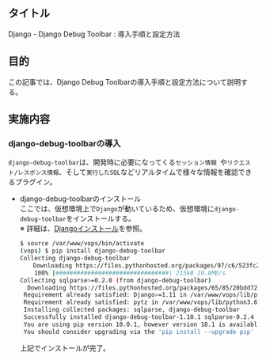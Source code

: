 ## タイトル
Django - Django Debug Toolbar : 導入手順と設定方法

## 目的
この記事では、Django Debug Toolbarの導入手順と設定方法について説明する。

## 実施内容
### django-debug-toolbarの導入
`django-debug-toolbar`は、開発時に必要になってくる`セッション情報 `や`リクエスト/レスポンス情報`、そして`実行したSQL`などリアルタイムで様々な情報を確認できるプラグイン。<br>
- django-debug-toolbarのインストール<br>
ここでは、仮想環境上で`Django`が動いているため、仮想環境に`django-debug-toolbar`をインストールする。<br>
※ 詳細は、[Djangoインストール](https://sigma-se.com/detail/3/#:~:text=V%0APython%203.6.4-,Django%E3%82%A4%E3%83%B3%E3%82%B9%E3%83%88%E3%83%BC%E3%83%AB,-venv%E3%81%A7%E4%BB%AE%E6%83%B3)を参照。
  ```bash
  $ source /var/www/vops/bin/activate
  (vops) $ pip install django-debug-toolbar
  Collecting django-debug-toolbar
  　  Downloading https://files.pythonhosted.org/packages/97/c6/523fc2ca98119d21c709bbc47217b1d5fd17c6f9449ef32490889363d97d/django_debug_toolbar-1.10.1-py2.py3-none-any.whl (207kB)
      100% |################################| 215kB 10.0MB/s
  Collecting sqlparse>=0.2.0 (from django-debug-toolbar)
    Downloading https://files.pythonhosted.org/packages/65/85/20bdd72f4537cf2c4d5d005368d502b2f464ede22982e724a82c86268eda/sqlparse-0.2.4-py2.py3-none-any.whl
   Requirement already satisfied: Django>=1.11 in /var/www/vops/lib/python3.6/site-packages (from django-debug-toolbar) (2.0.2)
   Requirement already satisfied: pytz in /var/www/vops/lib/python3.6/site-packages (from Django>=1.11->django-debug-toolbar) (2018.3)
   Installing collected packages: sqlparse, django-debug-toolbar
   Successfully installed django-debug-toolbar-1.10.1 sqlparse-0.2.4
   You are using pip version 10.0.1, however version 18.1 is available.
   You should consider upgrading via the 'pip install --upgrade pip' command.
  ```
  上記でインストールが完了。<br>
